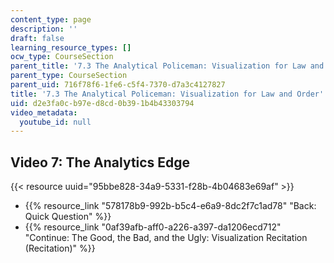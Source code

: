 ```yaml
---
content_type: page
description: ''
draft: false
learning_resource_types: []
ocw_type: CourseSection
parent_title: '7.3 The Analytical Policeman: Visualization for Law and Order'
parent_type: CourseSection
parent_uid: 716f78f6-1fe6-c5f4-7370-d7a3c4127827
title: '7.3 The Analytical Policeman: Visualization for Law and Order'
uid: d2e3fa0c-b97e-d8cd-0b39-1b4b43303794
video_metadata:
  youtube_id: null
---
```

## Video 7: The Analytics Edge

{{< resource uuid="95bbe828-34a9-5331-f28b-4b04683e69af" >}}

- {{% resource_link "578178b9-992b-b5c4-e6a9-8dc2f7c1ad78" "Back: Quick Question" %}}
- {{% resource_link "0af39afb-aff0-a226-a397-da1206ecd712" "Continue: The Good, the Bad, and the Ugly: Visualization Recitation (Recitation)" %}}